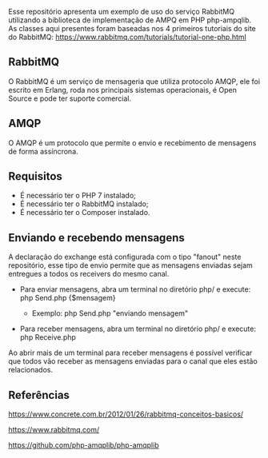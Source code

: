 Esse repositório apresenta um exemplo de uso do serviço RabbitMQ utilizando a biblioteca de implementação de AMPQ em PHP php-ampqlib.
As classes aqui presentes foram baseadas nos 4 primeiros tutoriais do site do RabbitMQ: https://www.rabbitmq.com/tutorials/tutorial-one-php.html

## RabbitMQ 
O RabbitMQ é um serviço de mensageria que utiliza protocolo AMQP, ele foi escrito em Erlang, roda nos principais sistemas operacionais, é Open Source e pode ter suporte comercial.

## AMQP
O AMQP é um protocolo que permite o envio e recebimento de mensagens de forma assíncrona.

## Requisitos
*   É necessário ter o PHP 7 instalado;
*   É necessário ter o RabbitMQ instalado;
*   É necessário ter o Composer instalado.

## Enviando e recebendo mensagens

A declaração do exchange está configurada com o tipo "fanout" neste repositório, esse tipo de envio permite que as mensagens enviadas sejam entregues a todos os receivers do mesmo canal.

- Para enviar mensagens, abra um terminal no diretório php/ e execute: php Send.php {$mensagem}
    * Exemplo: php Send.php "enviando mensagem"

- Para receber mensagens, abra um terminal no diretório php/ e execute: php Receive.php

Ao abrir mais de um terminal para receber mensagens é possível verificar que todos vão receber as mensagens enviadas para o canal que eles estão relacionados.

## Referências

https://www.concrete.com.br/2012/01/26/rabbitmq-conceitos-basicos/

https://www.rabbitmq.com/

https://github.com/php-amqplib/php-amqplib


